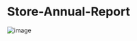 # Store-Annual-Report

![image](https://github.com/user-attachments/assets/02b63896-a06c-44b3-b157-25e86028db59)
